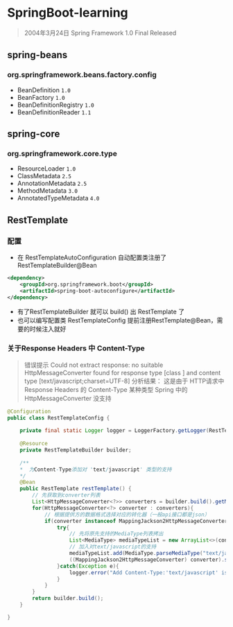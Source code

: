 # SpringBoot-learning
> 2004年3月24日 Spring Framework 1.0 Final Released

## spring-beans
### org.springframework.beans.factory.config
- BeanDefinition `1.0`
- BeanFactory `1.0`
- BeanDefinitionRegistry `1.0`
- BeanDefinitionReader `1.1`

## spring-core
### org.springframework.core.type
- ResourceLoader `1.0`
- ClassMetadata `2.5`
- AnnotationMetadata `2.5`
- MethodMetadata `3.0`
- AnnotatedTypeMetadata `4.0`









##  RestTemplate
### 配置
- 在 RestTemplateAutoConfiguration 自动配置类注册了 RestTemplateBuilder@Bean
```xml
<dependency>
    <groupId>org.springframework.boot</groupId>
    <artifactId>spring-boot-autoconfigure</artifactId>
</dependency>
```
-  有了RestTemplateBuilder 就可以 build() 出 RestTemplate 了
-  也可以编写配置类 RestTemplateConfig 提前注册RestTemplate@Bean，需要的时候注入就好
### 关于Response Headers 中 Content-Type
> 错误提示  Could not extract response: no suitable HttpMessageConverter found for response type [class ] and content type [text/javascript;charset=UTF-8]
分析结果： 这是由于 HTTP请求中Response Headers 的 Content-Type 某种类型 Spring 中的HttpMessageConverter 没支持

```java
@Configuration
public class RestTemplateConfig {
    
	private final static Logger logger = LoggerFactory.getLogger(RestTemplateConfig.class);
    
    @Resource
    private RestTemplateBuilder builder;
	
    /**
    *  为Content-Type添加对 'text/javascript' 类型的支持
	*/
    @Bean
    public RestTemplate restTemplate() {
        // 先获取到converter列表
        List<HttpMessageConverter<?>> converters = builder.build().getMessageConverters();
        for(HttpMessageConverter<?> converter : converters){
            // 根据提供方的数据格式选择对应的转化器（一般api接口都是json）
            if(converter instanceof MappingJackson2HttpMessageConverter){
                try{
                    // 先将原先支持的MediaType列表拷出
                    List<MediaType> mediaTypeList = new ArrayList<>(converter.getSupportedMediaTypes());
                    // 加入对text/javascript的支持
                    mediaTypeList.add(MediaType.parseMediaType("text/javascript"));
                    ((MappingJackson2HttpMessageConverter) converter).setSupportedMediaTypes(mediaTypeList);
                }catch(Exception e){
                    logger.error("Add Content-Type:'text/javascript' is error", e);
                }
            }
        }
        return builder.build();
    }

}
```
